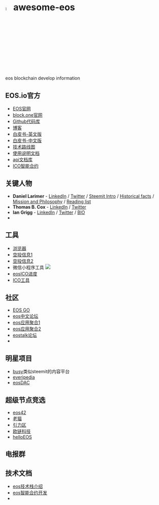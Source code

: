 # <img src="https://eos.io/static/media/eos_logo_tm.e03b85cd.svg" width="5%">awesome-eos
eos blockchain develop information

## EOS.io官方

* [EOS官网](https://eos.io/)
* [block.one官网](https://block.one/)
* [Github代码库](https://github.com/eosio)
* [博客](https://medium.com/@eosio)
* [白皮书-英文版](https://github.com/EOSIO/Documentation/blob/master/TechnicalWhitePaper.md)
* [白皮书-中文版](https://github.com/EOSIO/Documentation/blob/master/zh-CN/TechnicalWhitePaper.md)
* [技术路线图](https://github.com/EOSIO/Documentation/blob/master/Roadmap.md)
* [使用说明文档](https://github.com/EOSIO/eos/wiki)
* [api文档库](https://eosio.github.io/eos/)
* [ICO智能合约](https://github.com/EOSIO/eos-token-distribution)



## 关键人物

* **Daniel Larimer** - [LinkedIn](https://www.linkedin.com/in/daniel-larimer-0a367089/) / [Twitter](https://twitter.com/bytemaster7) / [Steemit Intro](https://steemit.com/introduceyourself/@dantheman/daniel-larimer--co-founder-of-bitshares-steemit#@carjhb/re-dantheman-daniel-larimer--co-founder-of-bitshares-steemit-20171009t095816036z) / [Historical facts](https://steemit.com/eosio/@xeroc/historical-facts-about-daniel-larimer-and-his-contributions-to-the-blockchain-industry) / [Mission and Philosophy](https://steemit.com/philosophy/@dantheman/why-do-we-fight-to-change-the-world#@splendorhub/re-dantheman-why-do-we-fight-to-change-the-world) / [Reading list](http://bytemaster.github.io/article/2015/01/10/Recommended-Reading/)
* **Thomas B. Cox** - [LinkedIn](https://www.linkedin.com/in/thomasbcox/) / [Twitter](https://twitter.com/TBCox)
* **Ian Grigg** - [LinkedIn](https://www.linkedin.com/in/ian-grigg-0379/) / [Twitter](https://twitter.com/iang_fc?lang=en) / [BIO](https://mattereum.com/the-team/ian-grigg.html)
*  

## 工具

* [浏览器](https://eosmonitor.io/)
* [空投信息1](https://www.airdropsforeos.com/)
* [空投信息2](https://www.eosdrops.io/)
* 微信小程序工具 ![](https://ws3.sinaimg.cn/large/006tKfTcgy1fqj58b343qj304o04odg6.jpg)
* [eosICO进度](https://eosscan.io/)
* [ICO工具](https://eoscountdown.com/)

## 社区

* [EOS GO]()
* [eos中文论坛](https://eosfans.io/)
* [eos应用聚合1](https://eosindex.io/)
* [eos应用聚合2](https://eosprojects.org/)
* [eostalk论坛](https://eostalk.io/forums)
* ​



## 明星项目

* [busy](https://busy.org/)类似steemit的内容平台
* [everipedia](https://everipedia.org/)
* [eosDAC](https://eosdac.io/)



## 超级节点竞选

* [eos42](https://blog.eos42.io/)
* [老猫](https://eoslaomao.com/)
* [引力区](http://eosgravity.com/)
* [欧链科技](https://oraclechain.io/)
* [helloEOS](https://www.helloeos.com.cn/)

## 电报群



## 技术文档

* [eos技术栈介绍](https://steemit.com/eos/@eosio/introducing-eos-io-application-stack)
* [eos智能合约开发](https://vimeo.com/channels/eosiohowto)
* ​



